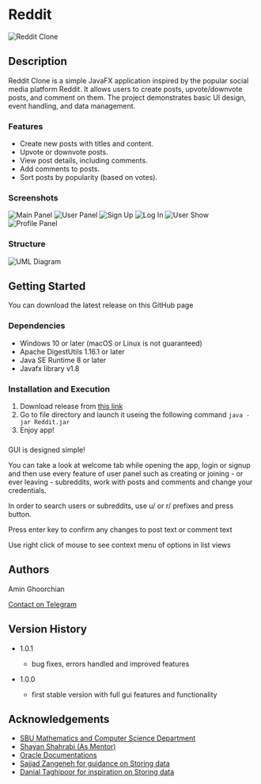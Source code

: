 # Reddit

![Reddit Clone](src/main/resources/org/project/reddit/pics/logo.png)

## Description

Reddit Clone is a simple JavaFX application inspired by the popular social media platform Reddit. It allows users to create posts, upvote/downvote posts, and comment on them. The project demonstrates basic UI design, event handling, and data management.

### Features

- Create new posts with titles and content.
- Upvote or downvote posts.
- View post details, including comments.
- Add comments to posts.
- Sort posts by popularity (based on votes).

### Screenshots

![Main Panel](pics/main.png)
![User Panel](pics/user.png)
![Sign Up](pics/signup.png)
![Log In](pics/login.png)
![User Show](pics/show.png)
![Profile Panel](pics/profile.png)

### Structure

![UML Diagram](pics/Reddit.png)

## Getting Started

You can download the latest release on this GitHub page

### Dependencies

- Windows 10 or later (macOS or Linux is not guaranteed)
- Apache DigestUtils 1.16.1 or later
- Java SE Runtime 8 or later
- Javafx library v1.8

### Installation and Execution

1. Download release from [this link]()
2. Go to file directory and launch it useing the following command
```java -jar Reddit.jar```
3. Enjoy app!

###

GUI is designed simple! 

You can take a look at welcome tab while opening the app, login or signup and then use every feature of user panel such as creating or joining - or ever leaving - subreddits, work with posts and comments and change your credentials.

In order to search users or subreddits, use u/ or r/ prefixes and press button.

Press enter key to confirm any changes to post text or comment text

Use right click of mouse to see context menu of options in list views

## Authors

Amin Ghoorchian

[Contact on Telegram](https://t.me/AminGh05)

## Version History

- 1.0.1
  - bug fixes, errors handled and improved features

- 1.0.0
  - first stable version with full gui features and functionality
 
## Acknowledgements

- [SBU Mathematics and Computer Science Department](https://mathsci.sbu.ac.ir/)
- [Shayan Shahrabi (As Mentor)](https://github.com/ShayanShahrabi)
- [Oracle Documentations](https://docs.oracle.com/)
- [Sajjad Zangeneh for guidance on Storing data](https://github.com/SrgtSajjad)
- [Danial Taghipoor for inspiration on Storing data](https://github.com/TheDanielTp)
